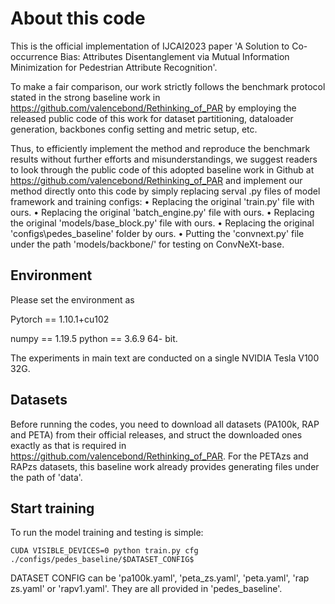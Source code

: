 # About this code
This is the official implementation of IJCAI2023 paper 
'A Solution to Co-occurrence Bias: Attributes Disentanglement via Mutual Information Minimization for Pedestrian Attribute Recognition'.

To make a fair comparison, our work strictly follows the benchmark protocol stated in the strong baseline work in https://github.com/valencebond/Rethinking_of_PAR by employing the released public code of this work for dataset partitioning, dataloader generation, backbones config setting and metric setup, etc.

Thus, to efficiently implement the method and reproduce the benchmark results without further efforts and misunderstandings, we suggest readers to look through the public code
of this adopted baseline work in Github at https://github.com/valencebond/Rethinking_of_PAR and implement our method directly onto this code by simply replacing serval .py files of model framework and training configs:
• Replacing the original 'train.py' file with ours.
• Replacing the original 'batch_engine.py' file with ours.
• Replacing the original 'models/base_block.py' file with
ours.
• Replacing the original 'configs\pedes_baseline' folder
by ours.
• Putting the 'convnext.py' file under the path 'models/backbone/' for testing on ConvNeXt-base.


## Environment
Please set the environment as

Pytorch == 1.10.1+cu102 

numpy == 1.19.5 python == 3.6.9 64- bit.

The experiments in main text are conducted on a single NVIDIA Tesla V100 32G.

## Datasets
Before running the codes, you need to download all datasets (PA100k, RAP and PETA) from their official releases, and struct the downloaded ones exactly as that is required in https://github.com/valencebond/Rethinking_of_PAR. For the PETAzs and RAPzs datasets, this baseline work already provides generating files under the path of 'data'.

## Start training
To run the model training and testing is simple:

```
CUDA VISIBLE_DEVICES=0 python train.py cfg ./configs/pedes_baseline/$DATASET_CONFIG$
```
DATASET CONFIG can be 'pa100k.yaml', 'peta_zs.yaml',
'peta.yaml', 'rap zs.yaml' or 'rapv1.yaml'. They are all provided in 'pedes_baseline'.

